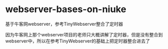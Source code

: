 # webserver-bases-on-niuke
基于牛客网webserver，参考TinyWebserver整合了定时器

因为牛客网上那个webserver项目的老师只大概讲解了定时器，但是没有整合到webserver中，所以在参考TinyWebserver的基础上把定时器整合进去了
